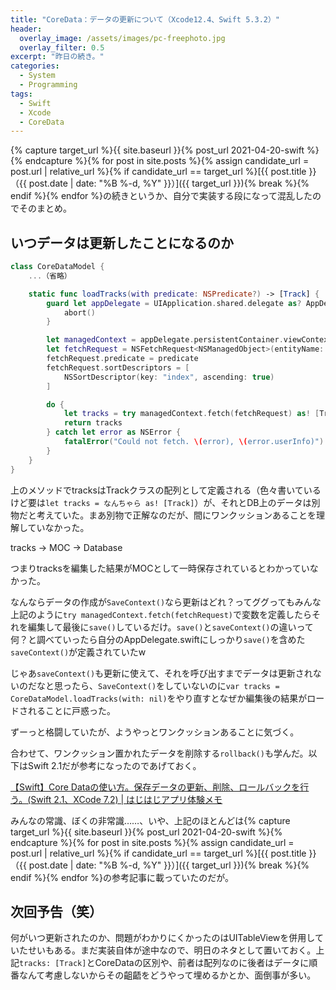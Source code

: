 ```yaml
---
title: "CoreData：データの更新について（Xcode12.4、Swift 5.3.2）"
header:
  overlay_image: /assets/images/pc-freephoto.jpg
  overlay_filter: 0.5
excerpt: "昨日の続き。"
categories:
  - System
  - Programming
tags:
  - Swift
  - Xcode
  - CoreData
---
```


{% capture target_url %}{{ site.baseurl }}{% post_url 2021-04-20-swift %}{% endcapture %}{% for post in site.posts %}{% assign candidate_url = post.url | relative_url %}{% if candidate_url == target_url %}[{{ post.title }}（{{ post.date | date: "%B %-d, %Y" }}）]({{ target_url }}){% break %}{% endif %}{% endfor %}の続きというか、自分で実装する段になって混乱したのでそのまとめ。

## いつデータは更新したことになるのか

```swift
class CoreDataModel {
    ...（省略）

    static func loadTracks(with predicate: NSPredicate?) -> [Track] {
        guard let appDelegate = UIApplication.shared.delegate as? AppDelegate else {
            abort()
        }

        let managedContext = appDelegate.persistentContainer.viewContext
        let fetchRequest = NSFetchRequest<NSManagedObject>(entityName: "Track")
        fetchRequest.predicate = predicate
        fetchRequest.sortDescriptors = [
            NSSortDescriptor(key: "index", ascending: true)
        ]

        do {
            let tracks = try managedContext.fetch(fetchRequest) as! [Track]
            return tracks
        } catch let error as NSError {
            fatalError("Could not fetch. \(error), \(error.userInfo)")
        }
    }
}
```

上のメソッドでtracksはTrackクラスの配列として定義される（色々書いているけど要は`let tracks = なんちゃら as! [Track]`）が、それとDB上のデータは別物だと考えていた。まあ別物で正解なのだが、間にワンクッションあることを理解していなかった。

tracks -> MOC -> Database

つまりtracksを編集した結果がMOCとして一時保存されているとわかっていなかった。

なんならデータの作成が`SaveContext()`なら更新はどれ？ってググってもみんな上記のように`try managedContext.fetch(fetchRequest)`で変数を定義したらそれを編集して最後に`save()`しているだけ。`save()`と`saveContext()`の違いって何？と調べていったら自分のAppDelegate.swiftにしっかり`save()`を含めた`saveContext()`が定義されていたw

じゃあ`saveContext()`も更新に使えて、それを呼び出すまでデータは更新されないのだなと思ったら、`SaveContext()`をしていないのに`var tracks = CoreDataModel.loadTracks(with: nil)`をやり直すとなぜか編集後の結果がロードされることに戸惑った。

ずーっと格闘していたが、ようやっとワンクッションあることに気づく。

合わせて、ワンクッション置かれたデータを削除する`rollback()`も学んだ。以下はSwift 2.1だが参考になったのであげておく。

[【Swift】Core Dataの使い方。保存データの更新、削除、ロールバックを行う。(Swift 2.1、XCode 7.2) \| はじはじアプリ体験メモ](https://hajihaji-lemon.com/swift/coredata_rollback/)

みんなの常識、ぼくの非常識……、いや、上記のほとんどは{% capture target_url %}{{ site.baseurl }}{% post_url 2021-04-20-swift %}{% endcapture %}{% for post in site.posts %}{% assign candidate_url = post.url | relative_url %}{% if candidate_url == target_url %}[{{ post.title }}（{{ post.date | date: "%B %-d, %Y" }}）]({{ target_url }}){% break %}{% endif %}{% endfor %}の参考記事に載っていたのだが。

## 次回予告（笑）

何がいつ更新されたのか、問題がわかりにくかったのはUITableViewを併用していたせいもある。まだ実装自体が途中なので、明日のネタとして置いておく。上記`tracks: [Track]`とCoreDataの区別や、前者は配列なのに後者はデータに順番なんて考慮しないからその齟齬をどうやって埋めるかとか、面倒事が多い。

